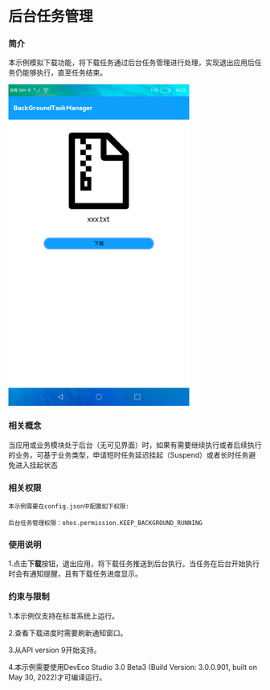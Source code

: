 # 后台任务管理

### 简介

本示例模拟下载功能，将下载任务通过后台任务管理进行处理，实现退出应用后任务仍能够执行，直至任务结束。

![](./screenshots/device/backgroundtaskmanager.png)

### 相关概念

当应用或业务模块处于后台（无可见界面）时，如果有需要继续执行或者后续执行的业务，可基于业务类型，申请短时任务延迟挂起（Suspend）或者长时任务避免进入挂起状态

### 相关权限

```
本示例需要在config.json中配置如下权限:

后台任务管理权限：ohos.permission.KEEP_BACKGROUND_RUNNING
```

### 使用说明

1.点击**下载**按钮，退出应用，将下载任务推送到后台执行。当任务在后台开始执行时会有通知提醒，且有下载任务进度显示。

### 约束与限制

1.本示例仅支持在标准系统上运行。

2.查看下载进度时需要刷新通知窗口。

3.从API version 9开始支持。

4.本示例需要使用DevEco Studio 3.0 Beta3 (Build Version: 3.0.0.901, built on May 30, 2022)才可编译运行。